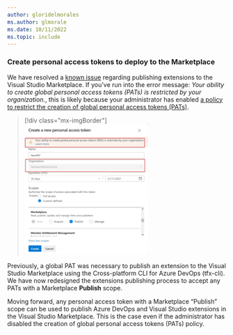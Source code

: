 ```yaml
---
author: gloridelmorales
ms.author: glmorale
ms.date: 10/11/2022
ms.topic: include
---
```


### Create personal access tokens to deploy to the Marketplace 

We have resolved a [known issue](https://devblogs.microsoft.com/devops/issue-with-extension-publishing/) regarding publishing extensions to the Visual Studio Marketplace. If you’ve run into the error message: *Your ability to create global personal access tokens (PATs) is restricted by your organization.*, this is likely because your administrator has enabled [a policy to restrict the creation of global personal access tokens (PATs)](https://learn.microsoft.com/azure/devops/organizations/accounts/manage-pats-with-policies-for-administrators?view=azure-devops#restrict-creation-of-global-pats).

> [!div class="mx-imgBorder"]
> ![Create personal access tokens to deploy to Marketplace](../../media/211-general-01.png)

Previously, a global PAT was necessary to publish an extension to the Visual Studio Marketplace using the Cross-platform CLI for Azure DevOps (tfx-cli). We have now redesigned the extensions publishing process to accept any PATs with a Marketplace **Publish** scope.

Moving forward, any personal access token with a Marketplace “Publish” scope can be used to publish Azure DevOps and Visual Studio extensions in the Visual Studio Marketplace. This is the case even if the administrator has disabled the creation of global personal access tokens (PATs) policy.